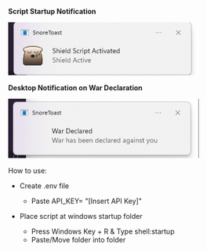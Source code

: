**Script Startup Notification**

![Startup_Notification](Startup.png)

**Desktop Notification on War Declaration**

![Startup_Notification](War_dec.png)

How to use:
- Create .env file
   - Paste API_KEY= "[Insert API Key]"
     
- Place script at windows startup folder
  - Press Windows Key + R & Type shell:startup
  - Paste/Move folder into folder
